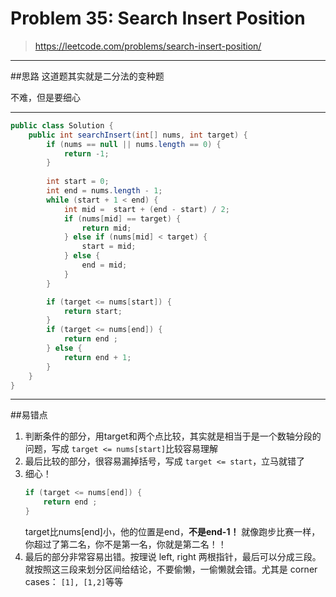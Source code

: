 # Problem 35: Search Insert Position


> https://leetcode.com/problems/search-insert-position/

--------------------------------------------------------------

##思路
这道题其实就是二分法的变种题

不难，但是要细心

-------------------------------------------------------------
```java
public class Solution {
    public int searchInsert(int[] nums, int target) {
        if (nums == null || nums.length == 0) {
            return -1;
        }
        
        int start = 0;
        int end = nums.length - 1;
        while (start + 1 < end) {
            int mid =  start + (end - start) / 2;
            if (nums[mid] == target) {
                return mid;
            } else if (nums[mid] < target) {
                start = mid;
            } else {
                end = mid;
            }
        }

        if (target <= nums[start]) {
            return start;
        }
        if (target <= nums[end]) {
            return end ;
        } else {
            return end + 1;
        }
    }
}
```
--------------------------------------
##易错点
1. 判断条件的部分，用target和两个点比较，其实就是相当于是一个数轴分段的问题，写成 ```target <= nums[start]```比较容易理解
2. 最后比较的部分，很容易漏掉括号，写成 ```target <= start```，立马就错了
3. 细心！
   ```java
   if (target <= nums[end]) {
       return end ;
   }
   ```
   target比nums[end]小，他的位置是end，**不是end-1！**
   就像跑步比赛一样，你超过了第二名，你不是第一名，你就是第二名！！
4. 最后的部分非常容易出错。按理说 left, right 两根指针，最后可以分成三段。就按照这三段来划分区间给结论，不要偷懒，一偷懒就会错。尤其是 corner cases： ```[1], [1,2]```等等
